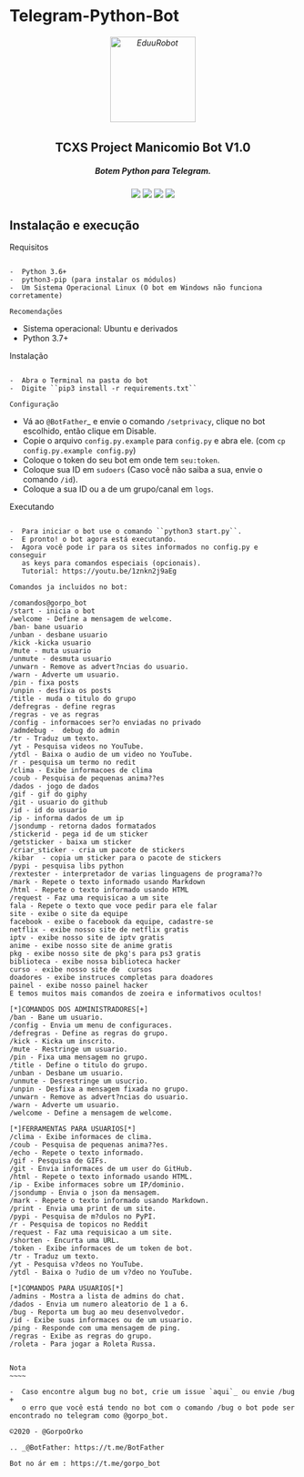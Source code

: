 # Telegram-Python-Bot
  <h6 align="center">
    <a href="https://t.me/EduuRobot">
      <img src="https://s3-eu-central-1.amazonaws.com/mobil.nu/wp-content/uploads/2018/05/31214939/telegram-600x315.png" alt="EduuRobot" height="150px">
    </a>
    <h2 align="center">TCXS Project Manicomio Bot V1.0</h2>
    <h5 align="center">Botem Python para Telegram.</h5>
  </h6>
  <h6 align="center">
    <a href="https://tcxsproject.com.br"><img src="https://api.codacy.com/project/badge/Grade/b88fde827a5f45b087c7e23854eae4cc" /></a>
    <a href="https://t.me/gorpo_bot"><img src="https://img.shields.io/badge/Versão-v1.0-D7000B.svg" /></a>
    <a href="https://t.me/gorpo_bot"><img src="https://img.shields.io/badge/Support-Chat-D7000B.svg" /></a>
    <a href="https://t.me/gorpo_bot"><img src="https://img.shields.io/badge/Telegram-Channel-D7000B.svg" /></a>
  </h6>


Instalação e execução
---------------------

Requisitos
~~~~~~~~~~

-  Python 3.6+
-  python3-pip (para instalar os módulos)
-  Um Sistema Operacional Linux (O bot em Windows não funciona corretamente)

Recomendações
~~~~~~~~~~~~~

-  Sistema operacional: Ubuntu e derivados
-  Python 3.7+

Instalação
~~~~~~~~~~

-  Abra o Terminal na pasta do bot
-  Digite ``pip3 install -r requirements.txt``

Configuração
~~~~~~~~~~~~

-  Vá ao `@BotFather`_ e envie o comando ``/setprivacy``, clique no bot
   escolhido, então clique em Disable.
-  Copie o arquivo ``config.py.example`` para ``config.py`` e abra
   ele. (com ``cp config.py.example config.py``)
-  Coloque o token do seu bot em onde tem ``seu:token``.
-  Coloque sua ID em ``sudoers`` (Caso você não saiba a sua, envie o
   comando ``/id``).
-  Coloque a sua ID ou a de um grupo/canal em ``logs``.

Executando
~~~~~~~~~~

-  Para iniciar o bot use o comando ``python3 start.py``.
-  E pronto! o bot agora está executando.
-  Agora você pode ir para os sites informados no config.py e conseguir
   as keys para comandos especiais (opcionais).
   Tutorial: https://youtu.be/1znkn2j9aEg
   
Comandos ja incluidos no bot:

/comandos@gorpo_bot
/start - inicia o bot
/welcome - Define a mensagem de welcome.
/ban- bane usuario
/unban - desbane usuario
/kick -kicka usuario
/mute - muta usuario
/unmute - desmuta usuario
/unwarn - Remove as advert?ncias do usuario.
/warn - Adverte um usuario.
/pin - fixa posts
/unpin - desfixa os posts
/title - muda o titulo do grupo
/defregras - define regras
/regras - ve as regras
/config - informacoes ser?o enviadas no privado
/admdebug -  debug do admin
/tr - Traduz um texto.
/yt - Pesquisa videos no YouTube.
/ytdl - Baixa o audio de um video no YouTube.
/r - pesquisa um termo no redit
/clima - Exibe informacoes de clima
/coub - Pesquisa de pequenas anima??es
/dados - jogo de dados
/gif - gif do giphy
/git - usuario do github
/id - id do usuario
/ip - informa dados de um ip
/jsondump - retorna dados formatados
/stickerid - pega id de um sticker
/getsticker - baixa um sticker
/criar_sticker - cria um pacote de stickers
/kibar  - copia um sticker para o pacote de stickers
/pypi - pesquisa libs python
/rextester - interpretador de varias linguagens de programa??o
/mark - Repete o texto informado usando Markdown
/html - Repete o texto informado usando HTML
/request - Faz uma requisicao a um site
fala - Repete o texto que voce pedir para ele falar
site - exibe o site da equipe
facebook - exibe o facebook da equipe, cadastre-se
netflix - exibe nosso site de netflix gratis
iptv - exibe nosso site de iptv gratis
anime - exibe nosso site de anime gratis
pkg - exibe nosso site de pkg's para ps3 gratis
biblioteca - exibe nossa biblioteca hacker
curso - exibe nosso site de  cursos
doadores - exibe instruces completas para doadores
painel - exibe nosso painel hacker
E temos muitos mais comandos de zoeira e informativos ocultos!

[*]COMANDOS DOS ADMINISTRADORES[+]
/ban - Bane um usuario.
/config - Envia um menu de configuraces.
/defregras - Define as regras do grupo.
/kick - Kicka um inscrito.
/mute - Restringe um usuario.
/pin - Fixa uma mensagem no grupo.
/title - Define o titulo do grupo.
/unban - Desbane um usuario.
/unmute - Desrestringe um usucrio.
/unpin - Desfixa a mensagem fixada no grupo.
/unwarn - Remove as advert?ncias do usuario.
/warn - Adverte um usuario.
/welcome - Define a mensagem de welcome.

[*]FERRAMENTAS PARA USUARIOS[*]
/clima - Exibe informaces de clima.
/coub - Pesquisa de pequenas anima??es.
/echo - Repete o texto informado.
/gif - Pesquisa de GIFs.
/git - Envia informaces de um user do GitHub.
/html - Repete o texto informado usando HTML.
/ip - Exibe informaces sobre um IP/dominio.
/jsondump - Envia o json da mensagem.
/mark - Repete o texto informado usando Markdown.
/print - Envia uma print de um site.
/pypi - Pesquisa de m?dulos no PyPI.
/r - Pesquisa de topicos no Reddit
/request - Faz uma requisicao a um site.
/shorten - Encurta uma URL.
/token - Exibe informaces de um token de bot.
/tr - Traduz um texto.
/yt - Pesquisa v?deos no YouTube.
/ytdl - Baixa o ?udio de um v?deo no YouTube.

[*]COMANDOS PARA USUARIOS[*]
/admins - Mostra a lista de admins do chat.
/dados - Envia um numero aleatorio de 1 a 6.
/bug - Reporta um bug ao meu desenvolvedor.
/id - Exibe suas informaces ou de um usuario.
/ping - Responde com uma mensagem de ping.
/regras - Exibe as regras do grupo.
/roleta - Para jogar a Roleta Russa.


Nota
~~~~

-  Caso encontre algum bug no bot, crie um issue `aqui`_ ou envie /bug +
   o erro que você está tendo no bot com o comando /bug o bot pode ser encontrado no telegram como @gorpo_bot.

©2020 - @GorpoOrko

.. _@BotFather: https://t.me/BotFather

Bot no ár em : https://t.me/gorpo_bot
